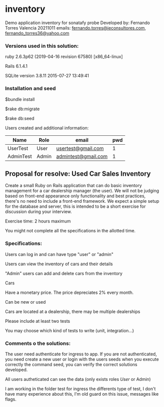 # inventory
Demo application inventory for sonatafy probe
Developed by: Fernando Torres Valencia 20211011
emails: fernando.torres@ieconsultores.com, fernando_torres36@yahoo.com

### Versions used in this solution:

ruby 2.6.3p62 (2019-04-16 revision 67580) [x86_64-linux] 

Rails 6.1.4.1

SQLite version 3.8.11 2015-07-27 13:49:41

### Installation and seed

$bundle install

$rake db:migrate

$rake db:seed 

Users created and additional information:

| Name       | Role  |  email              | pwd |
| ---------- | ----- | ------------------- | --- |
| UserTest   | User  | usertest@gmail.com  |  1  |
| AdminTest  | Admin | admintest@gmail.com |  1  |


## Proposal for resolve: Used Car Sales Inventory

Create a small Ruby on Rails application that can do basic inventory management for a car dealership manager (the user). We will not be judging based on front-end appearance only functionality and best practices, there's no need to include a front-end framework. We expect a simple setup for the database and server, this is intended to be a short exercise for discussion during your interview.


Exercise time: 2 hours maximum

You might not complete all the specifications in the allotted time.


### Specifications:

Users can log in and can have type "user" or "admin"

Users can view the inventory of cars and their details

"Admin" users can add and delete cars from the inventory

Cars

Have a monetary price. The price depreciates 2% every month.

Can be new or used

Cars are located at a dealership, there may be multiple dealerships

Please include at least two tests

You may choose which kind of tests to write (unit, integration...)

### Comments o the solutions:
The user need authenticate for ingress to app.
If you are not authenticated, you need create a new user or login with the users seeds when you execute correctly the command seed, you can verify the correct solutions developed.


All users autheticated can see the data (only exists roles <em>User</em> or Admin)


I am working in the folder test for ingress the differents type of test, I don't have many experience about this, I'm old guard on this issue, messages like flags.

